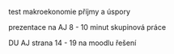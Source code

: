 

test makroekonomie
příjmy a úspory


prezentace na AJ
8 - 10 minut 
skupinová práce 

DU AJ 
strana 14 - 19
na moodlu řešení